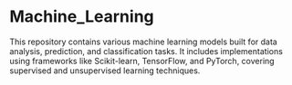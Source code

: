 # Machine_Learning
This repository contains various machine learning models built for data analysis, prediction, and classification tasks. It includes implementations using frameworks like Scikit-learn, TensorFlow, and PyTorch, covering supervised and unsupervised learning techniques.
